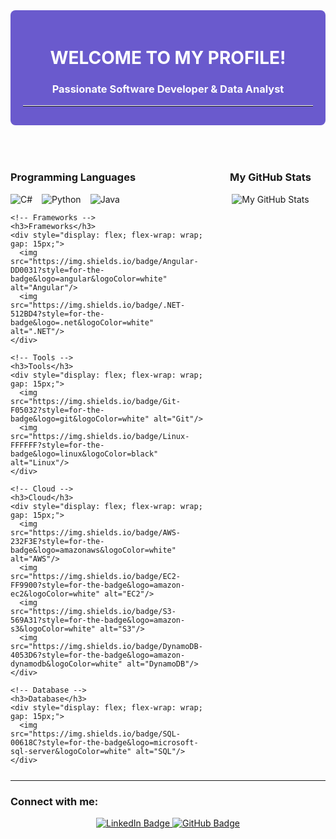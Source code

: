 <div style="background-color: #6A5ACD; color: #ffffff; padding: 20px; border-radius: 8px; margin-bottom: 50px;">
  <h1 align="center">WELCOME TO MY PROFILE!</h1>
  <h3 align="center">Passionate Software Developer & Data Analyst</h3>
  <hr style="border-top: 1px solid #ffffff; margin-top: 10px; margin-bottom: 10px;">
</div>

<!-- Sección de tecnologías y estadísticas en 2 columnas -->
<div style="display: grid; grid-template-columns: 1fr 1fr; gap: 20px; align-items: start;">
  <!-- Sección de tecnologías -->
  <div>
    <!-- Programming Languages -->
    <h3>Programming Languages</h3>
    <div style="display: flex; flex-wrap: wrap; gap: 15px;">
      <img src="https://img.shields.io/badge/C%23-2396ED?style=for-the-badge&logo=c-sharp&logoColor=white" alt="C#"/>
      <img src="https://img.shields.io/badge/Python-3776AB?style=for-the-badge&logo=python&logoColor=white" alt="Python"/>
      <img src="https://img.shields.io/badge/Java-007396?style=for-the-badge&logo=java&logoColor=white" alt="Java"/>
    </div>

    <!-- Frameworks -->
    <h3>Frameworks</h3>
    <div style="display: flex; flex-wrap: wrap; gap: 15px;">
      <img src="https://img.shields.io/badge/Angular-DD0031?style=for-the-badge&logo=angular&logoColor=white" alt="Angular"/>
      <img src="https://img.shields.io/badge/.NET-512BD4?style=for-the-badge&logo=.net&logoColor=white" alt=".NET"/>
    </div>

    <!-- Tools -->
    <h3>Tools</h3>
    <div style="display: flex; flex-wrap: wrap; gap: 15px;">
      <img src="https://img.shields.io/badge/Git-F05032?style=for-the-badge&logo=git&logoColor=white" alt="Git"/>
      <img src="https://img.shields.io/badge/Linux-FFFFFF?style=for-the-badge&logo=linux&logoColor=black" alt="Linux"/>
    </div>

    <!-- Cloud -->
    <h3>Cloud</h3>
    <div style="display: flex; flex-wrap: wrap; gap: 15px;">
      <img src="https://img.shields.io/badge/AWS-232F3E?style=for-the-badge&logo=amazonaws&logoColor=white" alt="AWS"/>
      <img src="https://img.shields.io/badge/EC2-FF9900?style=for-the-badge&logo=amazon-ec2&logoColor=white" alt="EC2"/>
      <img src="https://img.shields.io/badge/S3-569A31?style=for-the-badge&logo=amazon-s3&logoColor=white" alt="S3"/>
      <img src="https://img.shields.io/badge/DynamoDB-4053D6?style=for-the-badge&logo=amazon-dynamodb&logoColor=white" alt="DynamoDB"/>
    </div>

    <!-- Database -->
    <h3>Database</h3>
    <div style="display: flex; flex-wrap: wrap; gap: 15px;">
      <img src="https://img.shields.io/badge/SQL-00618C?style=for-the-badge&logo=microsoft-sql-server&logoColor=white" alt="SQL"/>
    </div>
  </div>

  <!-- Sección de estadísticas de GitHub (a la derecha) -->
  <div style="text-align: center;">
    <h3>My GitHub Stats</h3>
    <img src="https://github-readme-stats.vercel.app/api?username=AraceliAG&show_icons=true&theme=radical" alt="My GitHub Stats">
  </div>
</div>

<hr style="border-top: 1px solid #ffffff; margin-top: 10px; margin-bottom: 10px;">

<!-- Conectar -->
<h3 align="left">Connect with me:</h3>
<div id="badges" style="text-align: center;">
  <a href="www.linkedin.com/in/araceli-ag3" target="_blank">
    <img src="https://img.shields.io/badge/LinkedIn-blue?style=for-the-badge&logo=linkedin&logoColor=white" alt="LinkedIn Badge"/>
  </a>
  <a href="https://github.com/AraceliAG" target="_blank">
    <img src="https://img.shields.io/badge/GitHub-black?style=for-the-badge&logo=github&logoColor=white" alt="GitHub Badge"/>
  </a>
</div>
